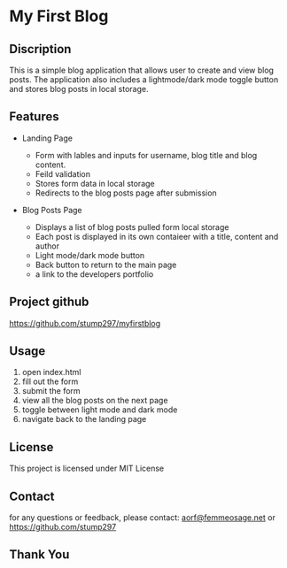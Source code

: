 # My First Blog
## Discription 
This is a simple blog application that allows user to create and view blog posts.
The application also includes a lightmode/dark mode toggle button and stores blog posts in local storage.

## Features
* Landing Page
  * Form with lables and inputs for username, blog title and blog content.
  * Feild validation
  * Stores form data in local storage
  * Redirects to the blog posts page after submission

* Blog Posts Page
  * Displays a list of blog posts pulled form local storage
  * Each post is displayed in its own contaieer with a title, content and author
  * Light mode/dark mode button
  * Back button to return to the main page
  * a link to the developers portfolio
 
## Project github 
https://github.com/stump297/myfirstblog

## Usage
1. open index.html
2. fill out the form
3. submit the form
4. view all the blog posts on the next page
5. toggle between light mode and dark mode
6. navigate back to the landing page

## License 
This project is licensed under MIT License

## Contact 
for any questions or feedback, please contact: aorf@femmeosage.net
or
https://github.com/stump297

## Thank You
